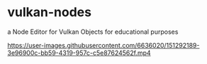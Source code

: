 # vulkan-nodes
a Node Editor for Vulkan Objects for educational purposes

https://user-images.githubusercontent.com/6636020/151292189-3e96900c-bb59-4319-957c-c5e87624562f.mp4

